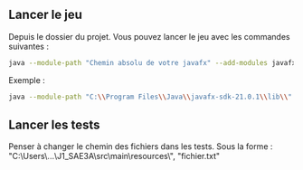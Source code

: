 ## Lancer le jeu

Depuis le dossier du projet.
Vous pouvez lancer le jeu avec les commandes suivantes :

```bash
java --module-path "Chemin absolu de votre javafx" --add-modules javafx.controls,javafx.base,javafx.graphics -jar J1_SAE3A.jar
```

Exemple :

```bash
java --module-path "C:\\Program Files\\Java\\javafx-sdk-21.0.1\\lib\\" --add-modules javafx.controls,javafx.base,javafx.graphics -jar J1_SAE3A.jar
```

## Lancer les tests

Penser à changer le chemin des fichiers dans les tests.
Sous la forme : "C:\\Users\\...\\J1_SAE3A\\src\\main\\resources\\", "fichier.txt"